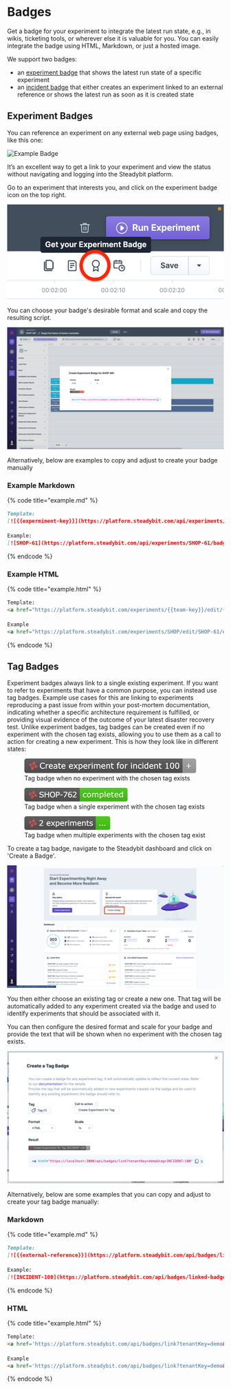 # Badges
Get a badge for your experiment to integrate the latest run state, e.g., in wikis, ticketing tools, or wherever else it is valuable for you. You can easily integrate the badge using HTML, Markdown, or just a hosted image.

We support two badges:

- an [experiment badge](#experiment-badges) that shows the latest run state of a specific experiment
- an [incident badge](#badges-linked-to-external-references) that either creates an experiment linked to an external reference or shows the latest run as soon as it is created state

## Experiment Badges

You can reference an experiment on any external web page using badges, like this one:

![Example Badge](https://platform.steadybit.com/api/experiments/SHOP-61/badge.svg?tenantKey=demo)

It’s an excellent way to get a link to your experiment and view the status without navigating and logging into the Steadybit platform.

Go to an experiment that interests you, and click on the experiment badge icon on the top right.

![Steadybit Experiment Editor - Create Experiment Badge](experiment-badge-1.png)

You can choose your badge's desirable format and scale and copy the resulting script.

![Steadybit Experiment Editor - Configure Experiment Badge](experiment-badge-2.png)

Alternatively, below are examples to copy and adjust to create your badge manually

### Example Markdown

{% code title="example.md" %}
```markdown
Template:
[![{{expermiment-key}}](https://platform.steadybit.com/api/experiments/{{experiment-key}}/badge.svg?tenantKey={{tenant-key}})](https://platform.steadybit.com/experiments/{{team-key}}/edit/{{experiment-key}}/executions/?tenant={{tenant-key}}~)

Example:
[![SHOP-61](https://platform.steadybit.com/api/experiments/SHOP-61/badge.svg?tenantKey=demo)](https://platform.steadybit.com/experiments/SHOP/edit/SHOP-61/executions/?tenant=demo~)
```
{% endcode %}

### Example HTML

{% code title="example.html" %}
```html
Template: 
<a href="https://platform.steadybit.com/experiments/{{team-key}}/edit/{{experiment-key}}/executions/?tenant={{tenant-key}}~" rel="nofollow"><img alt="{{experiment-key}}" src="https://platform.steadybit.com/api/experiments/{{experiment-key}}/badge.svg?tenantKey={{tenant-key}}" style="max-width: 100%;"></a>

Example
<a href="https://platform.steadybit.com/experiments/SHOP/edit/SHOP-61/executions/?tenant=demo~" rel="nofollow"><img alt="SHOP-61" src="https://platform.steadybit.com/api/experiments/SHOP-61/badge.svg?tenantKey=demo" style="max-width: 100%;"></a>
```
{% endcode %}

## Tag Badges

Experiment badges always link to a single existing experiment.
If you want to refer to experiments that have a common purpose, you can instead use tag badges.
Example use cases for this are linking to experiments reproducing a past issue from within your post-mortem documentation, indicating whether a specific architecture requirement is fulfilled, or providing visual evidence of the outcome of your latest disaster recovery test.
Unlike experiment badges, tag badges can be created even if no experiment with the chosen tag exists, allowing you to use them as a call to action for creating a new experiment.
This is how they look like in different states:

<figure><img src="bade-example-create.png" width="400" alt="Tag badge when no experiment with the chosen tag exists"><figcaption>Tag badge when no experiment with the chosen tag exists</figcaption></figure>

<figure><img src="badge-example-1.png" width="240" alt="Tag badge when a single experiment with the chosen tag exists"><figcaption>Tag badge when a single experiment with the chosen tag exists</figcaption></figure>

<figure><img src="badge-example-2.png" width="200" alt="Tag badge when multiple experiments with the chosen tag exist"><figcaption>Tag badge when multiple experiments with the chosen tag exist</figcaption></figure>

To create a tag badge, navigate to the Steadybit dashboard and click on 'Create a Badge'.

![Steadybit Dashboard - Create a Badge](tag-badge-1.png)

You then either choose an existing tag or create a new one.
That tag will be automatically added to any experiment created via the badge and used to identify experiments that should be associated with it.

You can then configure the desired format and scale for your badge and provide the text that will be shown when no experiment with the chosen tag exists.

![Steadybit Dashboard - Create a Tag Badge](tag-badge-2.png)

Alternatively, below are some examples that you can copy and adjust to create your tag badge manually:

### Markdown

{% code title="example.md" %}
```markdown
Template:
[![{{external-reference}}](https://platform.steadybit.com/api/badges/linked-badge.svg?tenantKey=demo&tag={{tag}})](https://platform.steadybit.com/api/badges/link?tenantKey=demo&tag={{tag}})

Example:
[![INCIDENT-100](https://platform.steadybit.com/api/badges/linked-badge.svg?tenantKey=demo&tag=INCIDENT-100&createCaption=Create%20experiment%20for%20incident%20100)](https://platform.steadybit.com/api/badges/link?tenantKey=demo&tag=INCIDENT-100)
```
{% endcode %}

### HTML

{% code title="example.html" %}
```html
Template: 
<a href='https://platform.steadybit.com/api/badges/link?tenantKey=demo&tag={{tag}}' target='_blank'><img alt="{{external-reference}}" src='https://platform.steadybit.com/api/badges/linked-badge.svg?tenantKey=demo&tag={{tag}}'></a>

Example
<a href='https://platform.steadybit.com/api/badges/link?tenantKey=demo&tag=INCIDENT-100' target='_blank'><img alt="INCIDENT-100" src='https://platform.steadybit.com/api/badges/linked-badge.svg?tenantKey=demo&tag=INCIDENT-100&createCaption=Create%20experiment%20for%20incident%20100'></a>
```
{% endcode %}
